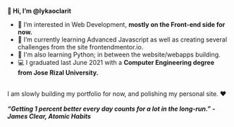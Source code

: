 <b>👋 Hi, I’m @lykaoclarit</b>
- 👀 I’m interested in Web Development, <b>mostly on the Front-end side for now.</b>
- 🌱 I’m currently learning Advanced Javascript as well as creating several challenges from the site frontendmentor.io.
- 🌱 I'm also learning Python; in between the website/webapps building.
- 💻 I graduated last June 2021 with a <b>Computer Engineering degree from Jose Rizal University.</b>
<br>
I am slowly building my portfolio for now, and polishing my personal site. ❤️ <br><br>
<b><em>“Getting 1 percent better every day counts for a lot in the long-run.” - James Clear, Atomic Habits<b>


<!---
lykaoclarit/lykaoclarit is a ✨ special ✨ repository because its `README.md` (this file) appears on your GitHub profile.
You can click the Preview link to take a look at your changes.
--->
